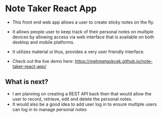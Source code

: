 # Note Taker React App

- This front end web app allows a user to create sticky notes on the fly.

- It allows people user to keep track of their personal notes on multiple devices by allowing access via web interface that is available on both desktop and mobile platforms.

- It utilizes material ui thus, provides a very user friendly interface. 

- Check out the live demo here: https://mehmetgokcek.github.io/note-taker-react-app/

## What is next?
- I am planning on creating a REST API back then that would allow the user to record, retrieve, edit and delete the personal notes.
- It would also be a good idea to add user log in to ensure multiple users can log in to manage personal notes 
